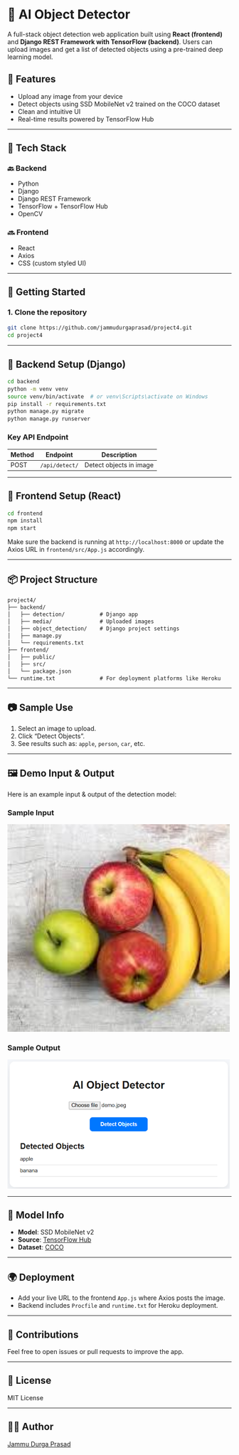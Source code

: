 # 🧠 AI Object Detector

A full-stack object detection web application built using **React (frontend)** and **Django REST Framework with TensorFlow (backend)**. Users can upload images and get a list of detected objects using a pre-trained deep learning model.

## 📸 Features

- Upload any image from your device
- Detect objects using SSD MobileNet v2 trained on the COCO dataset
- Clean and intuitive UI
- Real-time results powered by TensorFlow Hub

---

## 🧰 Tech Stack

### 🔙 Backend
- Python  
- Django  
- Django REST Framework  
- TensorFlow + TensorFlow Hub  
- OpenCV  

### 🔜 Frontend
- React  
- Axios  
- CSS (custom styled UI)

---

## 🚀 Getting Started

### 1. Clone the repository
```bash
git clone https://github.com/jammudurgaprasad/project4.git
cd project4
```

---

## 🔧 Backend Setup (Django)
```bash
cd backend
python -m venv venv
source venv/bin/activate  # or venv\Scripts\activate on Windows
pip install -r requirements.txt
python manage.py migrate
python manage.py runserver
```

### Key API Endpoint

| Method | Endpoint         | Description             |
|--------|------------------|--------------------------|
| POST   | `/api/detect/`   | Detect objects in image |

---

## 🎨 Frontend Setup (React)
```bash
cd frontend
npm install
npm start
```

Make sure the backend is running at `http://localhost:8000` or update the Axios URL in `frontend/src/App.js` accordingly.

---

## 📦 Project Structure
```
project4/
├── backend/
│   ├── detection/           # Django app
│   ├── media/               # Uploaded images
│   ├── object_detection/    # Django project settings
│   ├── manage.py
│   └── requirements.txt
├── frontend/
│   ├── public/
│   ├── src/
│   └── package.json
└── runtime.txt              # For deployment platforms like Heroku
```

---

## 📷 Sample Use

1. Select an image to upload.
2. Click “Detect Objects”.
3. See results such as: `apple`, `person`, `car`, etc.

---

## 🖼️ Demo Input & Output

Here is an example input & output of the detection model:

<h3>Sample Input</h3>
<img src="demo.jpeg" alt="Sample Input" width="500"/>

<h3>Sample Output</h3>
<img src="output.png" alt="Sample Output" width="500"/>

---

## 🧠 Model Info

- **Model**: SSD MobileNet v2  
- **Source**: [TensorFlow Hub](https://tfhub.dev/tensorflow/ssd_mobilenet_v2/2)  
- **Dataset**: [COCO](https://cocodataset.org/#home)

---

## 🌍 Deployment

- Add your live URL to the frontend `App.js` where Axios posts the image.
- Backend includes `Procfile` and `runtime.txt` for Heroku deployment.

---

## 🤝 Contributions

Feel free to open issues or pull requests to improve the app.

---

## 📜 License

MIT License

---

## 👨‍💻 Author

[Jammu Durga Prasad](https://github.com/jammudurgaprasad)
